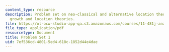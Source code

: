 ```yaml
---
content_type: resource
description: Problem set on neo-classical and alternative location theories, and regional
  growth and location theories.
file: https://ol-ocw-studio-app-qa.s3.amazonaws.com/courses/11-481j-analyzing-and-accounting-for-regional-economic-growth-spring-2009/7ef536cd48015ed4618c1852d44e4dae_MIT11_481Js09_pset01.pdf
file_type: application/pdf
resourcetype: Document
title: Problem Set 1
uid: 7ef536cd-4801-5ed4-618c-1852d44e4dae
---
```

